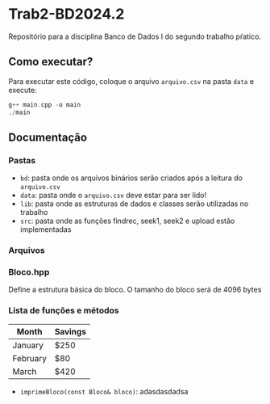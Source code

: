 # Trab2-BD2024.2 

Repositório para a disciplina Banco de Dados I do segundo trabalho pŕatico.

## Como executar?

Para executar este código, coloque o arquivo ```arquivo.csv``` na pasta ```data``` e execute:

```cpp
g++ main.cpp -o main
./main
```

## Documentação

### Pastas

- ```bd```:      pasta onde os arquivos binários serão criados após a leitura do ```arquivo.csv```
- ```data```:    pasta onde o ```arquivo.csv``` deve estar para ser lido!
-  ```lib```:    pasta onde as estruturas de dados e classes serão utilizadas no trabalho  
-  ```src```:    pasta onde as funções findrec, seek1, seek2 e upload estão implementadas

### Arquivos

### Bloco.hpp

Define a estrutura básica do bloco. O tamanho do bloco será de 4096 bytes 







### Lista de funções e métodos

| Month    | Savings |
| -------- | ------- |
| January  | $250    |
| February | $80     |
| March    | $420    |

- ```imprimeBloco(const Bloco& bloco)```: adasdasdadsa
